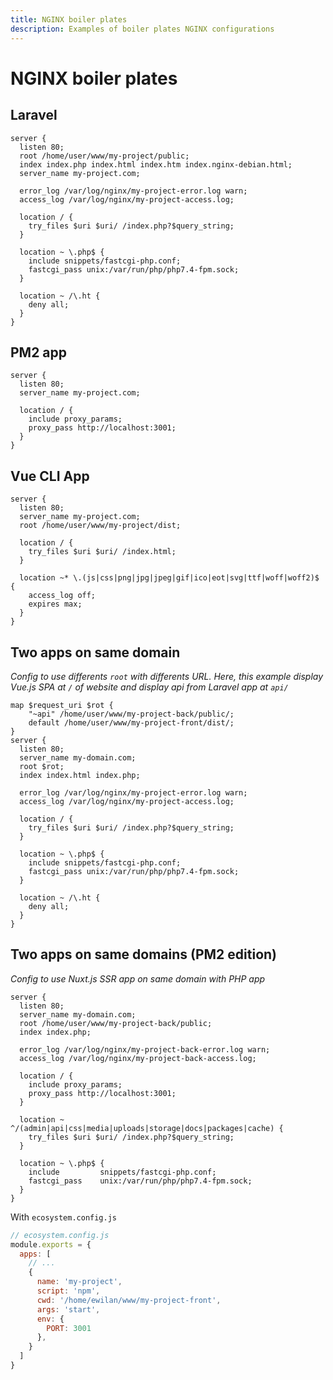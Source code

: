 ```yaml
---
title: NGINX boiler plates
description: Examples of boiler plates NGINX configurations
---
```


# NGINX boiler plates

## Laravel

```nginx
server {
  listen 80;
  root /home/user/www/my-project/public;
  index index.php index.html index.htm index.nginx-debian.html;
  server_name my-project.com;

  error_log /var/log/nginx/my-project-error.log warn;
  access_log /var/log/nginx/my-project-access.log;

  location / {
    try_files $uri $uri/ /index.php?$query_string;
  }

  location ~ \.php$ {
    include snippets/fastcgi-php.conf;
    fastcgi_pass unix:/var/run/php/php7.4-fpm.sock;
  }

  location ~ /\.ht {
    deny all;
  }
}
```

## PM2 app

```nginx
server {
  listen 80;
  server_name my-project.com;

  location / {
    include proxy_params;
    proxy_pass http://localhost:3001;
  }
}
```

## Vue CLI App

```nginx
server {
  listen 80;
  server_name my-project.com;
  root /home/user/www/my-project/dist;

  location / {
    try_files $uri $uri/ /index.html;
  }

  location ~* \.(js|css|png|jpg|jpeg|gif|ico|eot|svg|ttf|woff|woff2)$ {
    access_log off;
    expires max;
  }
}
```

## Two apps on same domain

*Config to use differents `root` with differents URL. Here, this example display Vue.js SPA at `/` of website and display api from Laravel app at `api/`*

```nginx
map $request_uri $rot {
    "~api" /home/user/www/my-project-back/public/;
    default /home/user/www/my-project-front/dist/;
}
server {
  listen 80;
  server_name my-domain.com;
  root $rot;
  index index.html index.php;

  error_log /var/log/nginx/my-project-error.log warn;
  access_log /var/log/nginx/my-project-access.log;

  location / {
    try_files $uri $uri/ /index.php?$query_string;
  }

  location ~ \.php$ {
    include snippets/fastcgi-php.conf;
    fastcgi_pass unix:/var/run/php/php7.4-fpm.sock;
  }

  location ~ /\.ht {
    deny all;
  }
}
```

## Two apps on same domains (PM2 edition)

*Config to use Nuxt.js SSR app on same domain with PHP app*

```nginx
server {
  listen 80;
  server_name my-domain.com;
  root /home/user/www/my-project-back/public;
  index index.php;

  error_log /var/log/nginx/my-project-back-error.log warn;
  access_log /var/log/nginx/my-project-back-access.log;

  location / {
    include proxy_params;
    proxy_pass http://localhost:3001;
  }

  location ~ ^/(admin|api|css|media|uploads|storage|docs|packages|cache) {
    try_files $uri $uri/ /index.php?$query_string;
  }

  location ~ \.php$ {
    include         snippets/fastcgi-php.conf;
    fastcgi_pass    unix:/var/run/php/php7.4-fpm.sock;
  }
}
```

With `ecosystem.config.js`

```js
// ecosystem.config.js
module.exports = {
  apps: [
    // ...
    {
      name: 'my-project',
      script: 'npm',
      cwd: '/home/ewilan/www/my-project-front',
      args: 'start',
      env: {
        PORT: 3001
      },
    }
  ]
}
```
